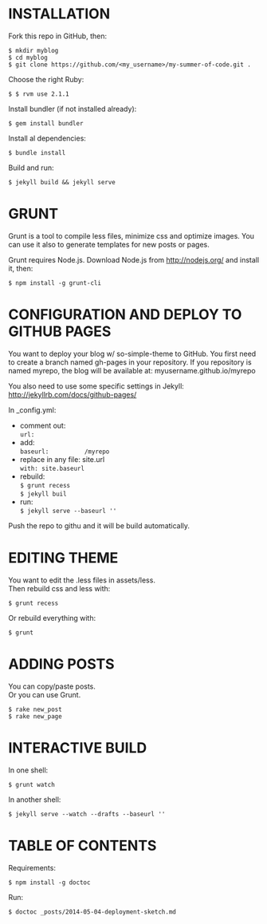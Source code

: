 INSTALLATION
============
Fork this repo in GitHub, then:

    $ mkdir myblog
    $ cd myblog
    $ git clone https://github.com/<my_username>/my-summer-of-code.git .

Choose the right Ruby:

    $ $ rvm use 2.1.1

Install bundler (if not installed already):

    $ gem install bundler

Install al dependencies:

    $ bundle install

Build and run:

    $ jekyll build && jekyll serve


GRUNT
=====
Grunt is a tool to compile less files, minimize css and optimize images.
You can use it also to generate templates for new posts or pages.

Grunt requires Node.js.
Download Node.js from http://nodejs.org/ and install it, then:

    $ npm install -g grunt-cli


CONFIGURATION AND DEPLOY TO GITHUB PAGES
========================================
You want to deploy your blog w/ so-simple-theme to GitHub.
You first need to create a branch named gh-pages in your repository.
If you repository is named myrepo, the blog will be available at:
myusername.github.io/myrepo

You also need to use some specific settings in Jekyll:
http://jekyllrb.com/docs/github-pages/

In _config.yml:

- comment out:  
    `url:`
- add:  
    `baseurl:          /myrepo`
- replace in any file: site.url  
    `with: site.baseurl`
- rebuild:  
    `$ grunt recess`  
    `$ jekyll buil`
- run:  
    `$ jekyll serve --baseurl ''`

Push the repo to githu and it will be build automatically.


EDITING THEME
=============
You want to edit the .less files in assets/less.  
Then rebuild css and less with:

    $ grunt recess

Or rebuild everything with:

    $ grunt


ADDING POSTS
============
You can copy/paste posts.  
Or you can use Grunt.

    $ rake new_post
    $ rake new_page


INTERACTIVE BUILD
=================
In one shell:

    $ grunt watch

In another shell:

    $ jekyll serve --watch --drafts --baseurl ''


TABLE OF CONTENTS
=================
Requirements:

    $ npm install -g doctoc

Run:

    $ doctoc _posts/2014-05-04-deployment-sketch.md
